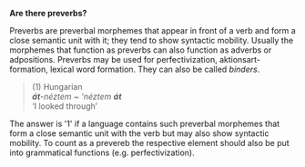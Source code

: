 **Are there preverbs?**

Preverbs are preverbal morphemes that appear in front of a verb and form a close semantic unit with it; they tend to show syntactic mobility. Usually the morphemes that function as preverbs can also function as adverbs or adpositions. Preverbs may be used for perfectivization, aktionsart-formation, lexical word formation. They can also be called *binders*. 

>(1) Hungarian<br/>
>***át**-néztem ~ 'néztem **át***<br/> 
>‘I looked through’

The answer is '1' if a language contains such preverbal morphemes that form a close semantic unit with the verb but may also show syntactic mobility. To count as a prevereb the respective element should also be put into grammatical functions (e.g. perfectivization).

